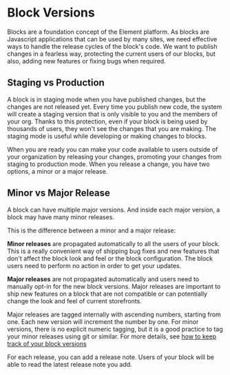 # Block Versions

Blocks are a foundation concept of the Element platform. As blocks are Javascript applications that can be used by many sites, we
need effective ways to handle the release cycles of the block's code. We want to publish changes in a fearless way, protecting the current
users of our blocks, but also, adding new features or fixing bugs when required.

## Staging vs Production

A block is in staging mode when you have published changes, but the changes are not released yet. Every time you publish new code, the system will create
a staging version that is only visible to you and the members of your org. Thanks to this protection, even if your block is being used by thousands
of users, they won't see the changes that you are making. The staging mode is useful while developing or making changes to blocks.

When you are ready you can make your code available to users outside of your organization by releasing your changes, promoting your changes from staging to production mode. When
you release a change, you have two options, a minor or a major release.

## Minor vs Major Release

A block can have multiple major versions. And inside each major version, a block may have many minor releases.

This is the difference between a minor and a major release:

**Minor releases** are propagated automatically to all the users of your block. This is a really convenient way of shipping bug fixes and new features that don't affect the block look and feel or the block configuration. The block users need to perform no action in order to get your updates.

**Major releases** are not propagated automatically and users need to manually opt-in for the new block versions. Major releases are important to ship new features on a block that are not compatible or can potentially change the look and feel of current storefronts.

Major releases are tagged internally with ascending numbers, starting from one. Each new version will increment the number by one. For minor versions, there is no explicit numeric tagging, but it is a good practice to
tag your minor releases using git or similar. For more details, see [how to keep track of your block versions](/how-to/track-block-versions/README.md)

For each release, you can add a release note. Users of your block will be able to read the latest release note you add.
